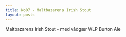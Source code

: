 ```yaml
---
title: No07 - Maltbazarens Irish Stout
layout: posts
---
```


Maltbazarens Irish Stout - med vådgær WLP Burton Ale

